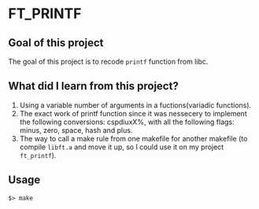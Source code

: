 # FT_PRINTF

## Goal of this project

The goal of this project is to recode `printf` function from libc.

## What did I learn from this project?
1. Using a variable number of arguments in a fuctions(variadic functions).
1. The exact work of printf function since it was nessecery to implement the following conversions: cspdiuxX%, with all the following flags: minus, zero, space, hash and plus.
1. The way to call a make rule from one makefile for another makefile (to compile `libft.a` and move it up, so I could use it on my project `ft_printf`).

## Usage

	$> make
